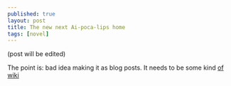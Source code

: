 ```yaml
---
published: true
layout: post
title: The new next Ai-poca-lips home
tags: [novel]
---
```


(post will be edited)

The point is: bad idea making it as blog posts. It needs to be some kind [of wiki](https://github.com/cauerego/cauerego.github.io/wiki/a-novel)
